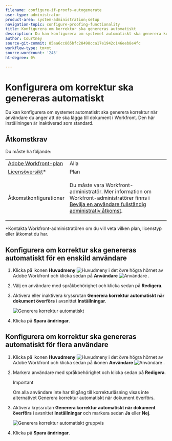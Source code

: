 ```yaml
---
filename: configure-if-proofs-autogenerate
user-type: administrator
product-area: system-administration;setup
navigation-topic: configure-proofing-functionality
title: Konfigurera om korrektur ska genereras automatiskt
description: Du kan konfigurera om systemet automatiskt ska generera korrektur när användare du anger att de ska lägga till dokument i Workfront. Den här inställningen är inaktiverad som standard.
author: Courtney
source-git-commit: 85aa6cc865bfc28498cca17e1942c146eeb8e4fc
workflow-type: tm+mt
source-wordcount: '245'
ht-degree: 0%

---
```



# Konfigurera om korrektur ska genereras automatiskt

Du kan konfigurera om systemet automatiskt ska generera korrektur när användare du anger att de ska lägga till dokument i Workfront. Den här inställningen är inaktiverad som standard.

## Åtkomstkrav

Du måste ha följande:

<table style="table-layout:auto"> 
 <col> 
 <col> 
 <tbody> 
  <tr> 
   <td role="rowheader"><a href="https://www.workfront.com/plans" target="_blank">Adobe Workfront-plan</a> </td> 
   <td>Alla</td> 
  </tr> 
  <tr> 
   <td role="rowheader"><a href="../../../administration-and-setup/add-users/access-levels-and-object-permissions/wf-licenses.md" class="MCXref xref">Licensöversikt</a>*</td> 
   <td>Plan</td> 
  </tr> 
  <tr> 
   <td role="rowheader">Åtkomstkonfigurationer</td> 
   <td> <p>Du måste vara Workfront-administratör. Mer information om Workfront-administratörer finns i <a href="../../../administration-and-setup/add-users/configure-and-grant-access/grant-a-user-full-administrative-access.md" class="MCXref xref">Bevilja en användare fullständig administrativ åtkomst</a>.</p> </td> 
  </tr> 
 </tbody> 
</table>

&#42;Kontakta Workfront-administratören om du vill veta vilken plan, licenstyp eller åtkomst du har.

## Konfigurera om korrektur ska genereras automatiskt för en enskild användare

1. Klicka på ikonen **Huvudmeny** ![Huvudmeny](assets/main-menu-icon.png) i det övre högra hörnet av Adobe Workfront och klicka sedan på **Användare** ![Användare](assets/users-icon-in-main-menu.png) .
1. Välj en användare med språkbehörighet och klicka sedan på **Redigera**.
1. Aktivera eller inaktivera kryssrutan **Generera korrektur automatiskt när dokument överförs** i avsnittet **Inställningar**.

   ![Generera korrektur automatiskt](assets/autogenerate-proofs-350x216.png)

1. Klicka på **Spara ändringar**.

## Konfigurera om korrektur ska genereras automatiskt för flera användare

1. Klicka på ikonen **Huvudmeny** ![Huvudmeny](assets/main-menu-icon.png) i det övre högra hörnet av Adobe Workfront och klicka sedan på ikonen **Användare** ![Användare](assets/users-icon-in-main-menu.png) .
1. Markera användare med språkbehörighet och klicka sedan på **Redigera**.

   >[!IMPORTANT]
   >
   >Om alla användare inte har tillgång till korrekturläsning visas inte alternativet Generera korrektur automatiskt när dokument överförs.

1. Aktivera kryssrutan **Generera korrektur automatiskt när dokument överförs** i avsnittet **Inställningar** och markera sedan **Ja** eller **Nej**.

   ![Generera korrektur automatiskt gruppvis](assets/autogenerate-proofs-bulk-350x285.png)

1. Klicka på **Spara ändringar**.

